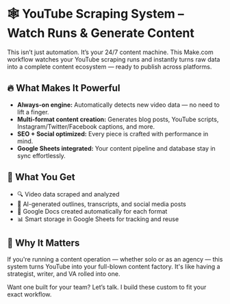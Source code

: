 <h1>🕸️ YouTube Scraping System – Watch Runs & Generate Content</h1>

<p>This isn’t just automation. It’s your 24/7 content machine. This Make.com workflow watches your YouTube scraping runs and instantly turns raw data into a complete content ecosystem — ready to publish across platforms.</p>

<h2>🔥 What Makes It Powerful</h2>
<ul>
  <li><strong>Always-on engine:</strong> Automatically detects new video data — no need to lift a finger.</li>
  <li><strong>Multi-format content creation:</strong> Generates blog posts, YouTube scripts, Instagram/Twitter/Facebook captions, and more.</li>
  <li><strong>SEO + Social optimized:</strong> Every piece is crafted with performance in mind.</li>
  <li><strong>Google Sheets integrated:</strong> Your content pipeline and database stay in sync effortlessly.</li>
</ul>

<h2>🎯 What You Get</h2>
<ul>
  <li>🔍 Video data scraped and analyzed</li>
  <li>🧠 AI-generated outlines, transcripts, and social media posts</li>
  <li>📄 Google Docs created automatically for each format</li>
  <li>📊 Smart storage in Google Sheets for tracking and reuse</li>
</ul>

<h2>📌 Why It Matters</h2>
<p>If you're running a content operation — whether solo or as an agency — this system turns YouTube into your full-blown content factory. It's like having a strategist, writer, and VA rolled into one.</p>

<p>Want one built for your team? Let’s talk. I build these custom to fit your exact workflow.</p>
